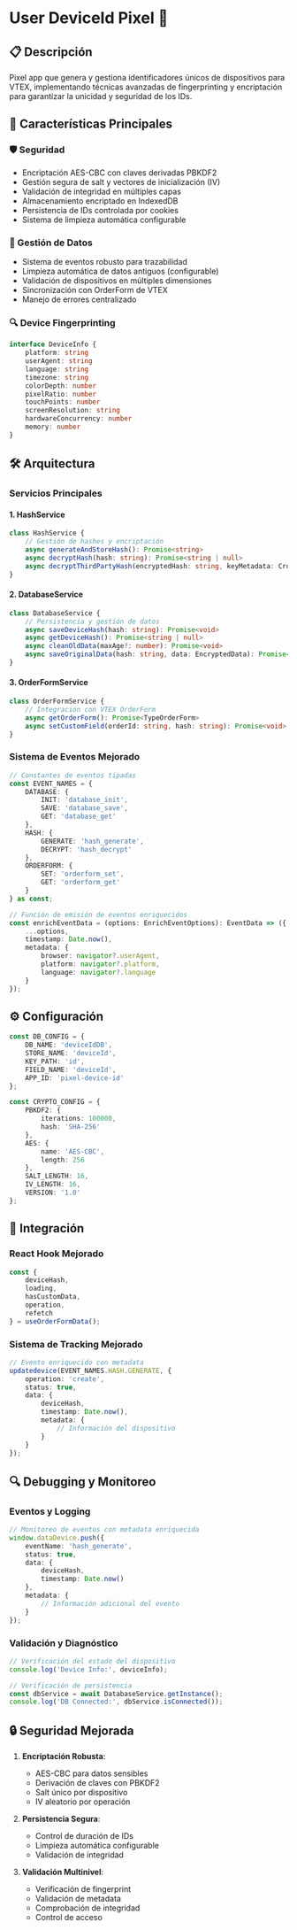 # User DeviceId Pixel 🚀

## 📋 Descripción
Pixel app que genera y gestiona identificadores únicos de dispositivos para VTEX, implementando técnicas avanzadas de fingerprinting y encriptación para garantizar la unicidad y seguridad de los IDs.

## 🔑 Características Principales

### 🛡️ Seguridad
- Encriptación AES-CBC con claves derivadas PBKDF2
- Gestión segura de salt y vectores de inicialización (IV)
- Validación de integridad en múltiples capas
- Almacenamiento encriptado en IndexedDB
- Persistencia de IDs controlada por cookies
- Sistema de limpieza automática configurable

### 🔄 Gestión de Datos
- Sistema de eventos robusto para trazabilidad
- Limpieza automática de datos antiguos (configurable)
- Validación de dispositivos en múltiples dimensiones
- Sincronización con OrderForm de VTEX
- Manejo de errores centralizado

### 🔍 Device Fingerprinting
```typescript
interface DeviceInfo {
    platform: string
    userAgent: string
    language: string
    timezone: string
    colorDepth: number
    pixelRatio: number
    touchPoints: number
    screenResolution: string
    hardwareConcurrency: number
    memory: number
}
```

## 🛠️ Arquitectura

### Servicios Principales

#### 1. HashService
```typescript
class HashService {
    // Gestión de hashes y encriptación
    async generateAndStoreHash(): Promise<string>
    async decryptHash(hash: string): Promise<string | null>
    async decryptThirdPartyHash(encryptedHash: string, keyMetadata: CrossDeviceKey): Promise<string>
}
```

#### 2. DatabaseService
```typescript
class DatabaseService {
    // Persistencia y gestión de datos
    async saveDeviceHash(hash: string): Promise<void>
    async getDeviceHash(): Promise<string | null>
    async cleanOldData(maxAge?: number): Promise<void>
    async saveOriginalData(hash: string, data: EncryptedData): Promise<void>
}
```

#### 3. OrderFormService
```typescript
class OrderFormService {
    // Integración con VTEX OrderForm
    async getOrderForm(): Promise<TypeOrderForm>
    async setCustomField(orderId: string, hash: string): Promise<void>
}
```

### Sistema de Eventos Mejorado

```typescript
// Constantes de eventos tipadas
const EVENT_NAMES = {
    DATABASE: {
        INIT: 'database_init',
        SAVE: 'database_save',
        GET: 'database_get'
    },
    HASH: {
        GENERATE: 'hash_generate',
        DECRYPT: 'hash_decrypt'
    },
    ORDERFORM: {
        SET: 'orderform_set',
        GET: 'orderform_get'
    }
} as const;

// Función de emisión de eventos enriquecidos
const enrichEventData = (options: EnrichEventOptions): EventData => ({
    ...options,
    timestamp: Date.now(),
    metadata: {
        browser: navigator?.userAgent,
        platform: navigator?.platform,
        language: navigator?.language
    }
});
```

## ⚙️ Configuración

```typescript
const DB_CONFIG = {
    DB_NAME: 'deviceIdDB',
    STORE_NAME: 'deviceId',
    KEY_PATH: 'id',
    FIELD_NAME: 'deviceId',
    APP_ID: 'pixel-device-id'
};

const CRYPTO_CONFIG = {
    PBKDF2: {
        iterations: 100000,
        hash: 'SHA-256'
    },
    AES: {
        name: 'AES-CBC',
        length: 256
    },
    SALT_LENGTH: 16,
    IV_LENGTH: 16,
    VERSION: '1.0'
};
```

## 📡 Integración

### React Hook Mejorado
```typescript
const { 
    deviceHash, 
    loading, 
    hasCustomData,
    operation,
    refetch 
} = useOrderFormData();
```

### Sistema de Tracking Mejorado
```typescript
// Evento enriquecido con metadata
updatedevice(EVENT_NAMES.HASH.GENERATE, {
    operation: 'create',
    status: true,
    data: {
        deviceHash,
        timestamp: Date.now(),
        metadata: {
            // Información del dispositivo
        }
    }
});
```

## 🔍 Debugging y Monitoreo

### Eventos y Logging
```typescript
// Monitoreo de eventos con metadata enriquecida
window.dataDevice.push({
    eventName: 'hash_generate',
    status: true,
    data: {
        deviceHash,
        timestamp: Date.now()
    },
    metadata: {
        // Información adicional del evento
    }
});
```

### Validación y Diagnóstico
```typescript
// Verificación del estado del dispositivo
console.log('Device Info:', deviceInfo);

// Verificación de persistencia
const dbService = await DatabaseService.getInstance();
console.log('DB Connected:', dbService.isConnected());
```

## 🔒 Seguridad Mejorada

1. **Encriptación Robusta**:
   - AES-CBC para datos sensibles
   - Derivación de claves con PBKDF2
   - Salt único por dispositivo
   - IV aleatorio por operación

2. **Persistencia Segura**:
   - Control de duración de IDs
   - Limpieza automática configurable
   - Validación de integridad

3. **Validación Multinivel**:
   - Verificación de fingerprint
   - Validación de metadata
   - Comprobación de integridad
   - Control de acceso